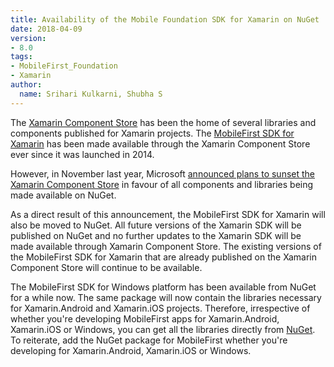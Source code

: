 ```yaml
---
title: Availability of the Mobile Foundation SDK for Xamarin on NuGet
date: 2018-04-09
version:
- 8.0
tags:
- MobileFirst_Foundation
- Xamarin
author:
  name: Srihari Kulkarni, Shubha S
---
```




The [Xamarin Component Store](http://components.xamarin.com/) has been the home of several libraries and components published for Xamarin projects. The [MobileFirst SDK for Xamarin](https://components.xamarin.com/view/ibm-worklight) has been made available through the Xamarin Component Store ever since it was launched in 2014. 

However, in November last year, Microsoft [announced plans to sunset the Xamarin Component Store](https://blog.xamarin.com/hello-nuget-new-home-xamarin-components/) in favour of all components and libraries being made available on NuGet. 


As a direct result of this announcement, the MobileFirst SDK for Xamarin will also be moved to NuGet. All future versions of the Xamarin SDK will be published on NuGet and no further updates to the Xamarin SDK will be made available through Xamarin Component Store. The existing versions of the MobileFirst SDK for Xamarin that are already published on the Xamarin Component Store will continue to be available. 

The MobileFirst SDK for Windows platform has been available from NuGet for a while now. The same package will now contain the libraries necessary for Xamarin.Android and Xamarin.iOS projects. 
Therefore, irrespective of whether you're developing MobileFirst apps for Xamarin.Android, Xamarin.iOS or Windows, you can get all the libraries directly from [NuGet](https://www.nuget.org/packages/IBM.MobileFirstPlatformFoundation/). 
To reiterate, add the NuGet package for MobileFirst whether you're developing for Xamarin.Android, Xamarin.iOS or Windows. 

